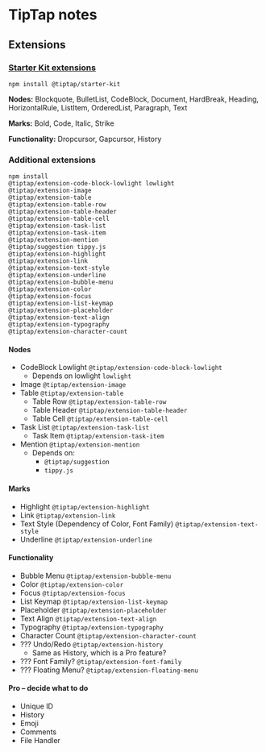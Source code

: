 # TipTap notes

## Extensions

### [Starter Kit extensions](https://tiptap.dev/docs/editor/extensions/functionality/starterkit)

``` shell
npm install @tiptap/starter-kit
```

**Nodes:** Blockquote, BulletList, CodeBlock, Document, HardBreak, Heading, HorizontalRule, ListItem, OrderedList, Paragraph, Text

**Marks:** Bold, Code, Italic, Strike

**Functionality:** Dropcursor, Gapcursor, History

### Additional extensions

``` shell
npm install 
@tiptap/extension-code-block-lowlight lowlight 
@tiptap/extension-image 
@tiptap/extension-table 
@tiptap/extension-table-row 
@tiptap/extension-table-header 
@tiptap/extension-table-cell 
@tiptap/extension-task-list 
@tiptap/extension-task-item 
@tiptap/extension-mention 
@tiptap/suggestion tippy.js 
@tiptap/extension-highlight 
@tiptap/extension-link 
@tiptap/extension-text-style 
@tiptap/extension-underline 
@tiptap/extension-bubble-menu 
@tiptap/extension-color 
@tiptap/extension-focus 
@tiptap/extension-list-keymap 
@tiptap/extension-placeholder 
@tiptap/extension-text-align 
@tiptap/extension-typography
@tiptap/extension-character-count
```

#### Nodes

- CodeBlock Lowlight `@tiptap/extension-code-block-lowlight` 
  - Depends on lowlight  `lowlight`
- Image `@tiptap/extension-image`
- Table `@tiptap/extension-table`
  - Table Row `@tiptap/extension-table-row` 
  - Table Header `@tiptap/extension-table-header`
  - Table Cell `@tiptap/extension-table-cell`
- Task List `@tiptap/extension-task-list`
  - Task Item `@tiptap/extension-task-item`
- Mention `@tiptap/extension-mention`
  - Depends on:
    - `@tiptap/suggestion`
    - `tippy.js`

#### Marks

- Highlight `@tiptap/extension-highlight`
- Link `@tiptap/extension-link`
- Text Style (Dependency of Color, Font Family) `@tiptap/extension-text-style`
- Underline `@tiptap/extension-underline`

#### Functionality

- Bubble Menu `@tiptap/extension-bubble-menu`
- Color `@tiptap/extension-color`
- Focus `@tiptap/extension-focus`
- List Keymap `@tiptap/extension-list-keymap`
- Placeholder `@tiptap/extension-placeholder`
- Text Align `@tiptap/extension-text-align`
- Typography `@tiptap/extension-typography`
- Character Count `@tiptap/extension-character-count`
- ??? Undo/Redo `@tiptap/extension-history`
  - Same as History, which is a Pro feature?
- ??? Font Family? `@tiptap/extension-font-family`
- ??? Floating Menu? `@tiptap/extension-floating-menu`

#### Pro – decide what to do

- Unique ID
- History
- Emoji
- Comments
- File Handler
